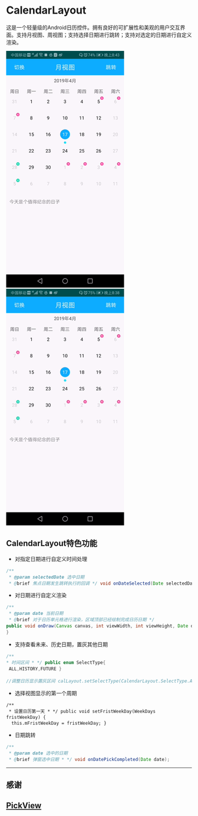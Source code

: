 # CalendarLayout
这是一个轻量级的Android日历控件。拥有良好的可扩展性和美观的用户交互界面。支持月视图、周视图；支持选择日期进行跳转；支持对选定的日期进行自定义渲染。

![switch_format](switch_format.gif)
![jump2date](jump2date.gif)

## CalendarLayout特色功能
* 对指定日期进行自定义时间处理
``` java
/**
 * @param selectedDate 选中日期
 * @brief 焦点日期发生跳转执行的回调 */ void onDateSelected(Date selectedDate);
 ```
* 对日期进行自定义渲染
``` java
/**
 * @param date 当前日期
 * @brief 对于日历单元格进行渲染，区域顶部已经绘制完成日历日期 */
public void onDraw(Canvas canvas, int viewWidth, int viewHeight, Date date) {
}
```
* 支持查看未来、历史日期，置灰其他日期
 ``` java
/**
 * 时间区间 * */ public enum SelectType{
  ALL,HISTORY,FUTURE }

//调整日历显示置灰区间 calLayout.setSelectType(CalendarLayout.SelectType.ALL);
```
* 选择视图显示的第一个周期
``` 
/**
 * 设置日历第一天 * */ public void setFristWeekDay(WeekDays fristWeekDay) {
  this.mFristWeekDay = fristWeekDay; }
``` 
* 日期跳转
``` java
/**
 * @param date 选中的日期
 * @brief 弹窗选中日期 * */ void onDatePickCompleted(Date date);
```
***
## 感谢 
## **[PickView](https://github.com/brucetoo/PickView)**
